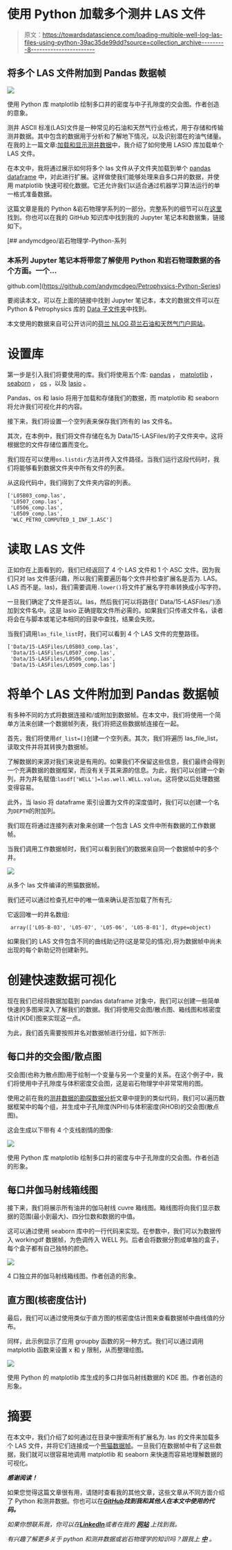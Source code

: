 # 使用 Python 加载多个测井 LAS 文件

> 原文：<https://towardsdatascience.com/loading-multiple-well-log-las-files-using-python-39ac35de99dd?source=collection_archive---------8----------------------->

## 将多个 LAS 文件附加到 Pandas 数据帧

![](img/87b92cdf7792957a0a106981faa94d99.png)

使用 Python 库 matplotlib 绘制多口井的密度与中子孔隙度的交会图。作者创造的意象。

测井 ASCII 标准(LAS)文件是一种常见的石油和天然气行业格式，用于存储和传输测井数据。其中包含的数据用于分析和了解地下情况，以及识别潜在的油气储量。在我的上一篇文章:[加载和显示测井数据](https://andymcdonaldgeo.medium.com/loading-and-displaying-well-log-data-b9568efd1d8)中，我介绍了如何使用 LASIO 库加载单个 LAS 文件。

在本文中，我将通过展示如何将多个 las 文件从子文件夹加载到单个 [pandas dataframe](https://pandas.pydata.org/pandas-docs/stable/reference/api/pandas.DataFrame.html) 中，对此进行扩展。这样做使我们能够处理来自多口井的数据，并使用 matplotlib 快速可视化数据。它还允许我们以适合通过机器学习算法运行的单一格式准备数据。

这篇文章是我的 Python &岩石物理学系列的一部分。完整系列的细节可以在[这里](http://andymcdonald.scot/python-and-petrophysics)找到。你也可以在我的 GitHub 知识库中找到我的 Jupyter 笔记本和数据集，链接如下。

[](https://github.com/andymcdgeo/Petrophysics-Python-Series) [## andymcdgeo/岩石物理学-Python-系列

### 本系列 Jupyter 笔记本将带您了解使用 Python 和岩石物理数据的各个方面。一个…

github.com](https://github.com/andymcdgeo/Petrophysics-Python-Series) 

要阅读本文，可以在上面的链接中找到 Jupyter 笔记本，本文的数据文件可以在 Python & Petrophysics 库的 [Data 子文件夹](https://github.com/andymcdgeo/Petrophysics-Python-Series/tree/master/Data)中找到。

本文使用的数据来自可公开访问的[荷兰 NLOG 荷兰石油和天然气门户网站](https://www.nlog.nl/en/welcome-nlog)。

# 设置库

第一步是引入我们将要使用的库。我们将使用五个库: [pandas](https://pandas.pydata.org/) ， [matplotlib](https://matplotlib.org/) ， [seaborn](https://seaborn.pydata.org) ， [os](https://docs.python.org/3/library/os.html) ，以及 [lasio](https://lasio.readthedocs.io) 。

Pandas、os 和 lasio 将用于加载和存储我们的数据，而 matplotlib 和 seaborn 将允许我们可视化井的内容。

接下来，我们将设置一个空列表来保存我们所有的 las 文件名。

其次，在本例中，我们将文件存储在名为 Data/15-LASFiles/的子文件夹中。这将根据您的文件存储位置而变化。

我们现在可以使用`os.listdir`方法并传入文件路径。当我们运行这段代码时，我们将能够看到数据文件夹中所有文件的列表。

从这段代码中，我们得到了文件夹内容的列表。

```
['L05B03_comp.las',
 'L0507_comp.las',
 'L0506_comp.las',
 'L0509_comp.las',
 'WLC_PETRO_COMPUTED_1_INF_1.ASC']
```

# 读取 LAS 文件

正如你在上面看到的，我们已经返回了 4 个 LAS 文件和 1 个 ASC 文件。因为我们只对 las 文件感兴趣，所以我们需要遍历每个文件并检查扩展名是否为. LAS。LAS 而不是。las)，我们需要调用`.lower()`将文件扩展名字符串转换成小写字符。

一旦我们确定了文件是否以。las，然后我们可以将路径(' Data/15-LASFiles/')添加到文件名中。这是 lasio 正确提取文件所必需的。如果我们只传递文件名，读者将会在与脚本或笔记本相同的目录中查找，结果会失败。

当我们调用`las_file_list`时，我们可以看到 4 个 LAS 文件的完整路径。

```
['Data/15-LASFiles/L05B03_comp.las',
 'Data/15-LASFiles/L0507_comp.las',
 'Data/15-LASFiles/L0506_comp.las',
 'Data/15-LASFiles/L0509_comp.las']
```

# 将单个 LAS 文件附加到 Pandas 数据帧

有多种不同的方式将数据连接和/或附加到数据帧。在本文中，我们将使用一个简单方法来创建一个数据帧列表，我们将把这些数据帧连接在一起。

首先，我们将使用`df_list=[]`创建一个空列表。其次，我们将遍历 las_file_list，读取文件并将其转换为数据帧。

了解数据的来源对我们来说是有用的。如果我们不保留这些信息，我们最终会得到一个充满数据的数据框架，而没有关于其来源的信息。为此，我们可以创建一个新列，并为井名赋值:`lasdf['WELL']=las.well.WELL.value`。这将使以后处理数据变得容易。

此外，当 lasio 将 dataframe 索引设置为文件的深度值时，我们可以创建一个名为`DEPTH`的附加列。

我们现在将通过连接列表对象来创建一个包含 LAS 文件中所有数据的工作数据帧。

当我们调用工作数据帧时，我们可以看到我们的数据来自同一个数据帧中的多个井。

![](img/48914ffdc6d1df2aca04c6453b0d2ee1.png)

从多个 las 文件编译的熊猫数据帧。

我们还可以通过检查孔栏中的唯一值来确认是否加载了所有孔:

它返回唯一的井名数组:

```
 array(['L05-B-03', 'L05-07', 'L05-06', 'L05-B-01'], dtype=object)
```

如果我们的 LAS 文件包含不同的曲线助记符(这是常见的情况),将为数据帧中尚未出现的每个新助记符创建新列。

# 创建快速数据可视化

现在我们已经将数据加载到 pandas dataframe 对象中，我们可以创建一些简单快速的多图来深入了解我们的数据。我们将使用交会图/散点图、箱线图和核密度估计(KDE)图来实现这一点。

为此，我们首先需要按照井名对数据帧进行分组，如下所示:

## 每口井的交会图/散点图

交会图(也称为散点图)用于绘制一个变量与另一个变量的关系。在这个例子中，我们将使用中子孔隙度与体积密度交会图，这是岩石物理学中非常常用的图。

使用之前在我的[测井数据的勘探数据分析](/exploratory-data-analysis-with-well-log-data-98ad084c4e7)文章中提到的类似代码，我们可以遍历数据框架中的每个组，并生成中子孔隙度(NPHI)与体积密度(RHOB)的交会图(散点图)。

这会生成以下带有 4 个支线剧情的图像:

![](img/0bc2f5f99af9b386e20798bd218a1001.png)

使用 Python 库 matplotlib 绘制多口井的密度与中子孔隙度的交会图。作者创造的形象。

## 每口井伽马射线箱线图

接下来，我们将展示所有油井的伽马射线 cuvre 箱线图。箱线图将向我们显示数据的范围(最小到最大)、四分位数和数据的中值。

这可以通过使用 seaborn 库中的一行代码来实现。在参数中，我们可以为数据传入 workingdf 数据帧，为色调传入 WELL 列。后者会将数据分割成单独的盒子，每个盒子都有自己独特的颜色。

![](img/759974f105779176e1d3c5e09d59dedf.png)

4 口独立井的伽马射线箱线图。作者创造的形象。

## 直方图(核密度估计)

最后，我们可以通过使用类似于直方图的核密度估计图来查看数据帧中曲线值的分布。

同样，此示例显示了应用 groupby 函数的另一种方式。我们可以通过调用 matplotlib 函数来设置 x 和 y 限制，从而整理绘图。

![](img/6cbc6925a9bd07353f6aa31a454a87d2.png)

使用 Python 的 matplotlib 库生成的多口井伽马射线数据的 KDE 图。作者创造的形象。

# 摘要

在本文中，我们介绍了如何通过在目录中搜索所有扩展名为. las 的文件来加载多个 LAS 文件，并将它们连接成一个[熊猫数据帧](https://pandas.pydata.org/pandas-docs/stable/reference/api/pandas.DataFrame.html)。一旦我们在数据帧中有了这些数据，我们就可以很容易地调用 matplotlib 和 seaborn 来快速而容易地理解数据的可视化。

***感谢阅读！***

如果您觉得这篇文章很有用，请随时查看我的其他文章，这些文章从不同方面介绍了 Python 和测井数据。你也可以在[***GitHub***](https://github.com/andymcdgeo)***找到我和其他人在本文中使用的代码。***

*如果你想联系我，你可以在*[***LinkedIn***](https://www.linkedin.com/in/andymcdonaldgeo/)**或者在我的* [***网站***](http://andymcdonald.scot/) *上找到我。**

**有兴趣了解更多关于 python 和测井数据或岩石物理学的知识吗？跟我上* [***中***](https://andymcdonaldgeo.medium.com/) *。**